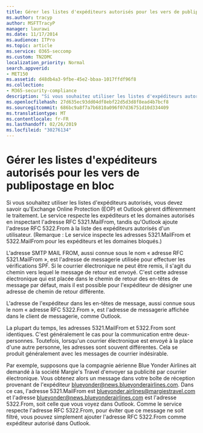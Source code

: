 ```yaml
---
title: Gérer les listes d'expéditeurs autorisés pour les vers de publipostage en bloc
ms.author: tracyp
author: MSFTTracyP
manager: laurawi
ms.date: 11/17/2014
ms.audience: ITPro
ms.topic: article
ms.service: O365-seccomp
ms.custom: TN2DMC
localization_priority: Normal
search.appverid:
- MET150
ms.assetid: d48db4a3-9fbe-45e2-bbaa-1017ffdf96f8
ms.collection:
- M365-security-compliance
description: "Si vous souhaitez utiliser les listes d'expéditeurs autorisés, vous devez savoir qu'Exchange Online Protection (EOP) et Outlook gèrent différemment le traitement. Le service respecte les expéditeurs et les domaines autorisés en inspectant l'adresse RFC 5321.MailFrom, tandis qu'Outlook ajoute l'adresse RFC 5322.From à la liste des expéditeurs autorisés d'un utilisateur. (Remarque : Le service inspecte les adresses 5321.MailFrom et 5322.MailFrom pour les expéditeurs et les domaines bloqués.)"
ms.openlocfilehash: 27d635ec93dd04df8ebf22d5d3d8f8ead4b7bcf8
ms.sourcegitcommit: 686bc9a8f7a7b6810a096f07d36751d10d334409
ms.translationtype: MT
ms.contentlocale: fr-FR
ms.lasthandoff: 02/26/2019
ms.locfileid: "30276134"
---
```

# <a name="manage-safe-sender-lists-for-bulk-mailers"></a>Gérer les listes d'expéditeurs autorisés pour les vers de publipostage en bloc

Si vous souhaitez utiliser les listes d'expéditeurs autorisés, vous devez savoir qu'Exchange Online Protection (EOP) et Outlook gèrent différemment le traitement. Le service respecte les expéditeurs et les domaines autorisés en inspectant l'adresse RFC 5321.MailFrom, tandis qu'Outlook ajoute l'adresse RFC 5322.From à la liste des expéditeurs autorisés d'un utilisateur. (Remarque : Le service inspecte les adresses 5321.MailFrom et 5322.MailFrom pour les expéditeurs et les domaines bloqués.)
  
L'adresse SMTP MAIL FROM, aussi connue sous le nom « adresse RFC 5321.MailFrom », est l'adresse de messagerie utilisée pour effectuer les vérifications SPF. Si le courrier électronique ne peut être remis, il s'agit du chemin vers lequel le message de retour est envoyé. C'est cette adresse électronique qui est placée dans le chemin de retour des en-têtes de message par défaut, mais il est possible pour l'expéditeur de désigner une adresse de chemin de retour différente.
  
L'adresse de l'expéditeur dans les en-têtes de message, aussi connue sous le nom « adresse RFC 5322.From », est l'adresse de messagerie affichée dans le client de messagerie, comme Outlook.
  
La plupart du temps, les adresses 5321.MailFrom et 5322.From sont identiques. C'est généralement le cas pour la communication entre deux-personnes. Toutefois, lorsqu'un courrier électronique est envoyé à la place d'une autre personne, les adresses sont souvent différentes. Cela se produit généralement avec les messages de courrier indésirable.
  
Par exemple, supposons que la compagnie aérienne Blue Yonder Airlines ait demandé à la société Margie's Travel d'envoyer sa publicité par courrier électronique. Vous obtenez alors un message dans votre boîte de réception provenant de l'expéditeur blueyonder@news.blueyonderairlines.com. Dans ce cas, l'adresse 5321.MailFrom est blueyonder.airlines@margiestravel.com et l'adresse blueyonder@news.blueyonderairlines.com est l'adresse 5322.From, soit celle que vous voyez dans Outlook. Comme le service respecte l'adresse RFC 5322.From, pour éviter que ce message ne soit filtré, vous pouvez simplement ajouter l'adresse RFC 5322.From comme expéditeur autorisé dans Outlook.
  

